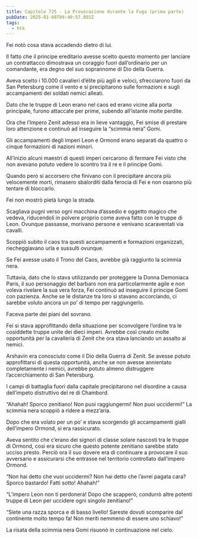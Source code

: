 ```yaml
---
title: Capitolo 725 - La Provocazione durante la Fuga (prima parte)
pubDate: 2025-01-08T09:40:57.055Z
tags:
  - htk
---
```


Fei notò cosa stava accadendo dietro di lui.

Il fatto che il principe ereditario avesse scelto questo momento per lanciare un contrattacco dimostrava un coraggio fuori dall’ordinario per un comandante, era degno del suo soprannome di Dio della Guerra.

Aveva scelto i 10.000 cavalieri d’élite più agili e veloci, sfrecciarono fuori da San Petersburg come il vento e si precipitarono sulle formazioni e sugli accampamenti dei soldati nemici alleati.

Dato che le truppe di Leon erano nel caos ed erano vicine alla porta principale, furono attaccate per prime, subendo all’istante molte perdite.

Ora che l’Impero Zenit adesso era in lieve vantaggio, Fei smise di prestare loro attenzione e continuò ad inseguire la “scimmia nera” Gomi.

Gli accampamenti degli imperi Leon e Ormond erano separati da quattro o cinque formazioni di nazioni minori.

All’inizio alcuni maestri di questi imperi cercarono di fermare Fei visto che non avevano potuto vedere lo scontro tra il re e il principe Gomi.

Quando però si accorsero che finivano con il precipitare ancora più velocemente morti, rimasero sbalorditi dalla ferocia di Fei e non osarono più tentare di bloccarlo.

Fei non mostrò pietà lungo la strada.

Scagliava pugni verso ogni macchina d’assedio e oggetto magico che vedeva, riducendoli in polvere proprio come aveva fatto con le truppe di Leon. Ovunque passasse, morivano persone e venivano scaraventati via cavalli.

Scoppiò subito il caos tra questi accampamenti e formazioni organizzati, riecheggiavano urla e sussulti ovunque.

Se Fei avesse usato il Trono del Caos, avrebbe già raggiunto la scimmia nera.

Tuttavia, dato che lo stava utilizzando per proteggere la Donna Demoniaca Paris, il suo personaggio del barbaro non era particolarmente agile e non voleva rivelare la sua vera forza, Fei continuò ad inseguire il principe Gomi con pazienza. Anche se le distanze tra loro si stavano accorciando, ci sarebbe voluto ancora un po’ di tempo per raggiungerlo.

Faceva parte dei piani del sovrano.

Fei si stava approfittando della situazione per sconvolgere l’ordine tra le cosiddette truppe unite dei dieci imperi. Avrebbe così creato molte opportunità per la cavalleria di Zenit che ora stava lanciando un assalto ai nemici.

Arshavin era conosciuto come il Dio della Guerra di Zenit. Se avesse potuto approfittarsi di questa opportunità, anche se non avesse annientato completamente i nemici, avrebbe potuto almeno distruggere l’accerchiamento di San Petersburg.

I campi di battaglia fuori dalla capitale precipitarono nel disordine a causa dell’impeto distruttivo del re di Chambord.

“Ahahah! Sporco zenitiano! Non puoi raggiungermi! Non puoi uccidermi!” La scimmia nera scoppiò a ridere a mezz’aria.

Dopo che era volato per un po’ e stava scorgendo gli accampamenti gialli dell’impero Ormond, si era rassicurato.

Aveva sentito che c’erano dei signori di classe solare nascosti tra le truppe di Ormond, così era sicuro che questo potente zenitiano sarebbe stato ucciso presto. Perciò ora il suo dovere era di continuare a provocare il suo avversario e assicurarsi che entrasse nel territorio controllato dall’impero Ormond.

“Non hai detto che vuoi uccidermi? Non hai detto che l’avrei pagata cara? Sporco bastardo! Fatti sotto! Ahahah!”

“L’impero Leon non ti perdonerà! Dopo che scapperò, condurrò altre potenti truppe di Leon per uccidere ogni singolo zenitiano!”

“Siete una razza sporca e di basso livello! Sareste dovuti scomparire dal continente molto tempo fa! Non meriti nemmeno di essere uno schiavo!”

La risata della scimmia nera Gomi risuonò in continuazione nel cielo.
